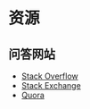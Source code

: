 # 资源

## 问答网站

- [Stack Overflow](http://stackoverflow.com/)
- [Stack Exchange](http://stackexchange.com/)
- [Quora](https://www.quora.com/)
